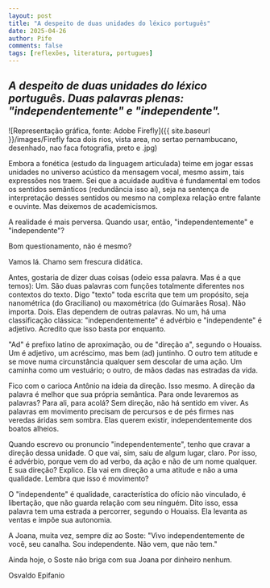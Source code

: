 ```yaml
---
layout: post
title: "A despeito de duas unidades do léxico português"
date: 2025-04-26
author: Pife
comments: false
tags: [reflexões, literatura, portugues]
---
```


## *A despeito de duas unidades do léxico português. Duas palavras plenas: "independentemente" e "independente".*

![Representação gráfica, fonte: Adobe Firefly]({{ site.baseurl }}/images/Firefly faca dois rios, vista area, no sertao pernambucano, desenhado, nao faca fotografia, preto e .jpg)


Embora a fonética (estudo da linguagem articulada) teime em jogar essas unidades no universo acústico da mensagem vocal, mesmo assim, tais expressões nos traem. Sei que a acuidade auditiva é fundamental em todos os sentidos semânticos (redundância isso aí), seja na sentença de interpretação desses sentidos ou mesmo na complexa relação entre falante e ouvinte. 
Mas deixemos de academicismos.

A realidade é mais perversa. Quando usar, então, "independentemente" e "independente"? 

Bom questionamento, não é mesmo?

Vamos lá. Chamo sem frescura didática.

Antes, gostaria de dizer duas coisas (odeio essa palavra. Mas é a que temos): Um. São duas palavras com funções totalmente diferentes nos contextos do texto. Digo "texto" toda escrita que tem um propósito, seja nanométrica (do Graciliano) ou maxométrica (do Guimarães Rosa). Não importa. Dois. Elas dependem de outras palavras. No um, há uma classificação clássica: "independentemente" é advérbio e "independente" é adjetivo. Acredito que isso basta por enquanto.

"Ad" é prefixo latino de aproximação, ou de "direção a", segundo o Houaiss. Um é adjetivo, um acréscimo, mas bem (ad) juntinho. O outro tem atitude e se move numa circunstância qualquer sem descolar de uma ação. Um caminha como um vestuário; o outro, de mãos dadas nas estradas da  vida.

Fico com o carioca Antônio na ideia da direção. Isso mesmo. A direção da palavra é melhor que sua própria semântica. Para onde levaremos as palavras? Para ali, para acolá? Sem direção,  não há sentido em viver. As palavras em movimento precisam de percursos e de pés firmes nas veredas áridas sem sombra. Elas querem existir, independentemente  dos boatos alheios. 

Quando escrevo ou pronuncio "independentemente", tenho que cravar a direção dessa unidade. O que vai, sim, saiu de algum lugar, claro. Por isso, é advérbio, porque vem do ad verbo, da ação e não de um nome qualquer. E sua direção? Explico. Ela vai em direção a uma atitude e não a uma qualidade. Lembra que isso é movimento?

O "independente" é qualidade, característica do ofício não vinculado,  é libertação, que não guarda relação com seu ninguém. Dito isso, essa palavra tem uma estrada a percorrer, segundo o Houaiss. Ela levanta as ventas e impõe sua autonomia.

A Joana, muita vez,  sempre diz ao Soste: "Vivo independentemente de você, seu canalha. Sou independente. Não vem, que não tem."

Ainda hoje, o Soste não briga com sua Joana por dinheiro nenhum.

Osvaldo Epifanio

